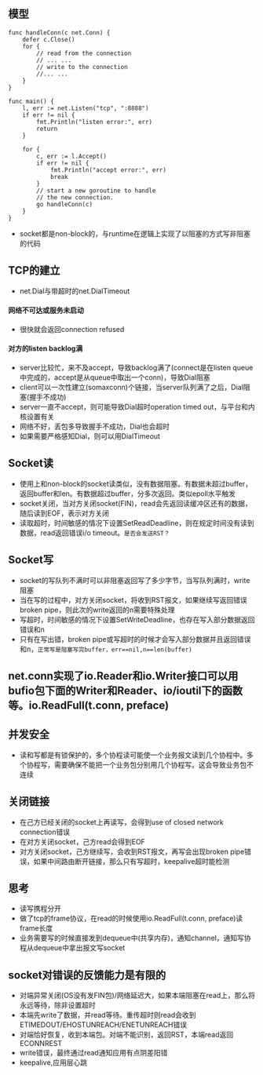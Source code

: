 ## 模型
````
func handleConn(c net.Conn) {
    defer c.Close()
    for {
        // read from the connection
        // ... ...
        // write to the connection
        //... ...
    }
}

func main() {
    l, err := net.Listen("tcp", ":8888")
    if err != nil {
        fmt.Println("listen error:", err)
        return
    }

    for {
        c, err := l.Accept()
        if err != nil {
            fmt.Println("accept error:", err)
            break
        }
        // start a new goroutine to handle
        // the new connection.
        go handleConn(c)
    }
}
````
* socket都是non-block的，与runtime在逻辑上实现了以阻塞的方式写非阻塞的代码
## TCP的建立
* net.Dial与带超时的net.DialTimeout
#### 网络不可达或服务未启动
* 很快就会返回connection refused
#### 对方的listen backlog满
* server比较忙，来不及accept，导致backlog满了(connect是在listen queue中完成的，accept是从queue中取出一个conn)，导致Dial阻塞
* client可以一次性建立(somaxconn)个链接，当server队列满了之后，Dial阻塞(握手不成功)
* server一直不accept，则可能导致Dial超时operation timed out，与平台和内核设置有关
* 网络不好，丢包多导致握手不成功，Dial也会超时
* 如果需要严格感知Dial，则可以用DialTimeout
## Socket读
* 使用上和non-block的socket读类似，没有数据阻塞。有数据未超过buffer，返回buffer和len。有数据超过buffer，分多次返回。类似epoll水平触发
* socket关闭，当对方关闭socket(FIN)，read会先返回读缓冲区还有的数据，随后读到EOF，表示对方关闭
* 读取超时，时间敏感的情况下设置SetReadDeadline，则在规定时间没有读到数据，read返回错误i/o timeout。```是否会发送RST？```
## Socket写
* socket的写队列不满时可以非阻塞返回写了多少字节，当写队列满时，write阻塞
* 当在写的过程中，对方关闭socket，将收到RST报文，如果继续写返回错误broken pipe，则此次的write返回的n需要特殊处理
* 写超时，时间敏感的情况下设置SetWriteDeadline，也存在写入部分数据返回错误和n
* 只有在写出错，broken pipe或写超时的时候才会写入部分数据并且返回错误和n，```正常写是阻塞写完buffer，err==nil,n==len(buffer)```
## net.conn实现了io.Reader和io.Writer接口可以用bufio包下面的Writer和Reader、io/ioutil下的函数等。io.ReadFull(t.conn, preface)
## 并发安全
* 读和写都是有锁保护的，多个协程读可能使一个业务报文读到几个协程中。多个协程写，需要确保不能把一个业务包分别用几个协程写。这会导致业务包不连续
## 关闭链接
* 在己方已经关闭的socket上再读写，会得到use of closed network connection错误
* 在对方关闭socket，己方read会得到EOF
* 对方关闭socket，己方继续写，会收到RST报文，再写会出现broken pipe错误，如果中间路由断开链接，那么只有写超时，keepalive超时能检测
## 思考
* 读写携程分开
* 做了tcp的frame协议，在read的时候使用io.ReadFull(t.conn, preface)读frame长度
* 业务需要写的时候直接发到dequeue中(共享内存)，通知channel，通知写协程从dequeue中拿出报文写socket
## socket对错误的反馈能力是有限的
* 对端异常关闭(OS没有发FIN包)/网络延迟大，如果本端阻塞在read上，那么将永远等待，除非设置超时
* 本端先write了数据，并read等待。重传超时则read会收到ETIMEDOUT/EHOSTUNREACH/ENETUNREACH错误
* 对端恰好恢复，收到本端包。对端不能识别，返回RST，本端read返回ECONNREST
* write错误，最终通过read通知应用有点阴差阳错
* keepalive,应用层心跳

